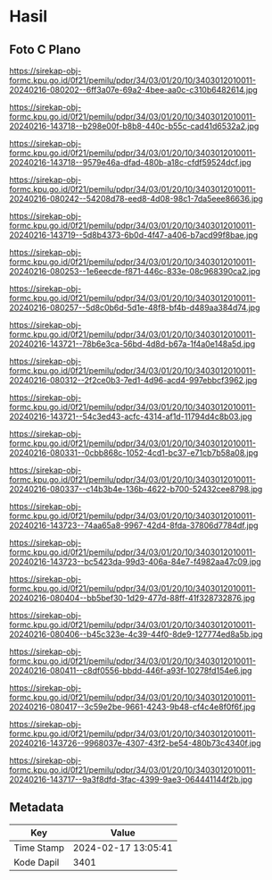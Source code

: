 # Hasil

## Foto C Plano

https://sirekap-obj-formc.kpu.go.id/0f21/pemilu/pdpr/34/03/01/20/10/3403012010011-20240216-080202--6ff3a07e-69a2-4bee-aa0c-c310b6482614.jpg

https://sirekap-obj-formc.kpu.go.id/0f21/pemilu/pdpr/34/03/01/20/10/3403012010011-20240216-143718--b298e00f-b8b8-440c-b55c-cad41d6532a2.jpg

https://sirekap-obj-formc.kpu.go.id/0f21/pemilu/pdpr/34/03/01/20/10/3403012010011-20240216-143718--9579e46a-dfad-480b-a18c-cfdf59524dcf.jpg

https://sirekap-obj-formc.kpu.go.id/0f21/pemilu/pdpr/34/03/01/20/10/3403012010011-20240216-080242--54208d78-eed8-4d08-98c1-7da5eee86636.jpg

https://sirekap-obj-formc.kpu.go.id/0f21/pemilu/pdpr/34/03/01/20/10/3403012010011-20240216-143719--5d8b4373-6b0d-4f47-a406-b7acd99f8bae.jpg

https://sirekap-obj-formc.kpu.go.id/0f21/pemilu/pdpr/34/03/01/20/10/3403012010011-20240216-080253--1e6eecde-f871-446c-833e-08c968390ca2.jpg

https://sirekap-obj-formc.kpu.go.id/0f21/pemilu/pdpr/34/03/01/20/10/3403012010011-20240216-080257--5d8c0b6d-5d1e-48f8-bf4b-d489aa384d74.jpg

https://sirekap-obj-formc.kpu.go.id/0f21/pemilu/pdpr/34/03/01/20/10/3403012010011-20240216-143721--78b6e3ca-56bd-4d8d-b67a-1f4a0e148a5d.jpg

https://sirekap-obj-formc.kpu.go.id/0f21/pemilu/pdpr/34/03/01/20/10/3403012010011-20240216-080312--2f2ce0b3-7ed1-4d96-acd4-997ebbcf3962.jpg

https://sirekap-obj-formc.kpu.go.id/0f21/pemilu/pdpr/34/03/01/20/10/3403012010011-20240216-143721--54c3ed43-acfc-4314-af1d-11794d4c8b03.jpg

https://sirekap-obj-formc.kpu.go.id/0f21/pemilu/pdpr/34/03/01/20/10/3403012010011-20240216-080331--0cbb868c-1052-4cd1-bc37-e71cb7b58a08.jpg

https://sirekap-obj-formc.kpu.go.id/0f21/pemilu/pdpr/34/03/01/20/10/3403012010011-20240216-080337--c14b3b4e-136b-4622-b700-52432cee8798.jpg

https://sirekap-obj-formc.kpu.go.id/0f21/pemilu/pdpr/34/03/01/20/10/3403012010011-20240216-143723--74aa65a8-9967-42d4-8fda-37806d7784df.jpg

https://sirekap-obj-formc.kpu.go.id/0f21/pemilu/pdpr/34/03/01/20/10/3403012010011-20240216-143723--bc5423da-99d3-406a-84e7-f4982aa47c09.jpg

https://sirekap-obj-formc.kpu.go.id/0f21/pemilu/pdpr/34/03/01/20/10/3403012010011-20240216-080404--bb5bef30-1d29-477d-88ff-41f328732876.jpg

https://sirekap-obj-formc.kpu.go.id/0f21/pemilu/pdpr/34/03/01/20/10/3403012010011-20240216-080406--b45c323e-4c39-44f0-8de9-127774ed8a5b.jpg

https://sirekap-obj-formc.kpu.go.id/0f21/pemilu/pdpr/34/03/01/20/10/3403012010011-20240216-080411--c8df0556-bbdd-446f-a93f-10278fd154e6.jpg

https://sirekap-obj-formc.kpu.go.id/0f21/pemilu/pdpr/34/03/01/20/10/3403012010011-20240216-080417--3c59e2be-9661-4243-9b48-cf4c4e8f0f6f.jpg

https://sirekap-obj-formc.kpu.go.id/0f21/pemilu/pdpr/34/03/01/20/10/3403012010011-20240216-143726--9968037e-4307-43f2-be54-480b73c4340f.jpg

https://sirekap-obj-formc.kpu.go.id/0f21/pemilu/pdpr/34/03/01/20/10/3403012010011-20240216-143717--9a3f8dfd-3fac-4399-9ae3-064441144f2b.jpg


## Metadata

| Key        | Value               |
| ---------- | ------------------- |
| Time Stamp | 2024-02-17 13:05:41 |
| Kode Dapil | 3401                |



